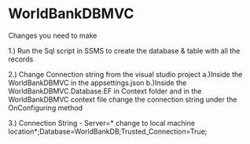 # WorldBankDBMVC


Changes you need to make 

1.) Run the Sql script in SSMS to create the database & table with all the records 

2.) Change Connection string from the visual studio project
  a.)Inside the WorldBankDBMVC in the appsettings.json 
  b.)Inside the WorldBankDBMVC.Database.EF in Context folder and in the WorldBankDBMVC context file change the connection string
     under the OnConfiguring method
     
3.) Connection String - Server=* change to local machine location*;Database=WorldBankDB;Trusted_Connection=True;
